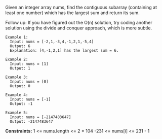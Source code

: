 Given an integer array nums, find the contiguous subarray (containing at least one number) 
which has the largest sum and return its sum.

Follow up: If you have figured out the O(n) solution, try coding another solution using the divide and conquer approach, 
which is more subtle.

 
```
Example 1:
  Input: nums = [-2,1,-3,4,-1,2,1,-5,4]
  Output: 6
  Explanation: [4,-1,2,1] has the largest sum = 6.

Example 2:
  Input: nums = [1]
  Output: 1

Example 3:
  Input: nums = [0]
  Output: 0

Example 4:
  Input: nums = [-1]
  Output: -1

Example 5:
  Input: nums = [-2147483647]
  Output: -2147483647
``` 

**Constraints:**
  1 <= nums.length <= 2 * 104
  -231 <= nums[i] <= 231 - 1